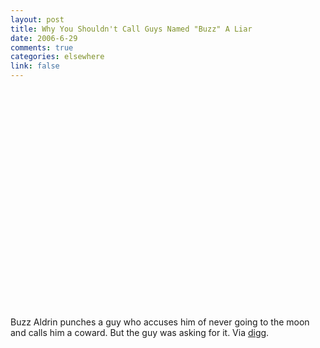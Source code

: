 ```yaml
--- 
layout: post
title: Why You Shouldn't Call Guys Named "Buzz" A Liar
date: 2006-6-29
comments: true
categories: elsewhere
link: false
---
```

<object width="425" height="350"><param name="movie" value="http://www.youtube.com/v/mQKxAqpjroo"></param><embed src="http://www.youtube.com/v/mQKxAqpjroo" type="application/x-shockwave-flash" width="425" height="350"></embed></object>

Buzz Aldrin punches a guy who accuses him of never going to the moon and calls him a coward. But the guy was asking for it. Via <a href="http://digg.com" title="digg">digg</a>.
